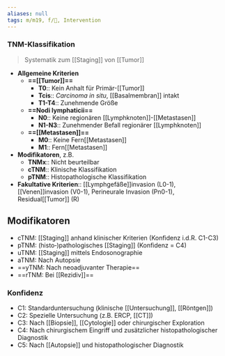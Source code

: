 ```yaml
---
aliases: null
tags: m/m19, f/🦀, Intervention
---
```

### TNM-Klassifikation
> Systematik zum [[Staging]] von [[Tumor]]
- **Allgemeine Kriterien**
	- **==[[Tumor]]==**
		- **T0**:: Kein Anhalt für Primär-[[Tumor]]
		- **Tcis**:: *Carcinoma in situ*, [[Basalmembran]] intakt
		- **T1-T4**:: Zunehmende Größe
	- **==Nodi lymphaticii==**
		- **N0**:: Keine regionären [[Lymphknoten]]-[[Metastasen]]
		- **N1-N3**:: Zunehmender Befall regionärer [[Lymphknoten]]
	- **==[[Metastasen]]==**
		- **M0**:: Keine Fern[[Metastasen]]
		- **M1**:: Fern[[Metastasen]]
- **Modifikatoren**, z.B.
	- **TNMx**:: Nicht beurteilbar
	- **cTNM**:: Klinische Klassifikation
	- **pTNM**:: Histopathologische Klassifikation
- **Fakultative Kriterien**:: [[Lymphgefäße]]invasion (L0-1), [[Venen]]invasion (V0-1), Perineurale Invasion (Pn0-1), Residual[[Tumor]] (R)

## Modifikatoren
- cTNM: [[Staging]] anhand klinischer Kriterien (Konfidenz i.d.R. C1-C3)
- pTNM: (histo‑)pathologisches [[Staging]] (Konfidenz = C4)
- uTNM: [[Staging]] mittels Endosonographie
- aTNM: Nach Autopsie
- ==yTNM: Nach neoadjuvanter Therapie==
- ==rTNM: Bei [[Rezidiv]]==

### Konfidenz
- C1: Standarduntersuchung (klinische [[Untersuchung]], [[Röntgen]])
- C2: Spezielle Untersuchung (z.B. ERCP, [[CT]])
- C3: Nach [[Biopsie]], [[Cytologie]] oder chirurgischer Exploration
- C4: Nach chirurgischem Eingriff und zusätzlicher histopathologischer Diagnostik
- C5: Nach [[Autopsie]] und histopathologischer Diagnostik